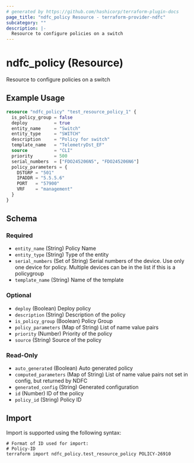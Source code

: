 ```yaml
---
# generated by https://github.com/hashicorp/terraform-plugin-docs
page_title: "ndfc_policy Resource - terraform-provider-ndfc"
subcategory: ""
description: |-
  Resource to configure policies on a switch
---
```


# ndfc_policy (Resource)

Resource to configure policies on a switch

## Example Usage

```terraform
resource "ndfc_policy" "test_resource_policy_1" {
  is_policy_group = false
  deploy          = true
  entity_name     = "Switch"
  entity_type     = "SWITCH"
  description     = "Policy for switch"
  template_name   = "TelemetryDst_EF"
  source          = "CLI"
  priority        = 500
  serial_numbers  = ["FDO245206N5", "FDO245206N6"]
  policy_parameters = {
    DSTGRP = "501"
    IPADDR = "5.5.5.6"
    PORT   = "57900"
    VRF    = "management"
  }
}
```

<!-- schema generated by tfplugindocs -->
## Schema

### Required

- `entity_name` (String) Policy Name
- `entity_type` (String) Type of the entity
- `serial_numbers` (Set of String) Serial numbers of the device. Use only one device for policy. Multiple devices can be in the list if this is a  policygroup
- `template_name` (String) Name of the template

### Optional

- `deploy` (Boolean) Deploy policy
- `description` (String) Description of the policy
- `is_policy_group` (Boolean) Policy Group
- `policy_parameters` (Map of String) List of name value pairs
- `priority` (Number) Priority of the policy
- `source` (String) Source of the policy

### Read-Only

- `auto_generated` (Boolean) Auto generated policy
- `computed_parameters` (Map of String) List of name value pairs not set in config, but returned by NDFC
- `generated_config` (String) Generated configuration
- `id` (Number) ID of the policy
- `policy_id` (String) Policy ID

## Import

Import is supported using the following syntax:

```shell
# Format of ID used for import:
# Policy-ID
terraform import ndfc_policy.test_resource_policy POLICY-26910
```

